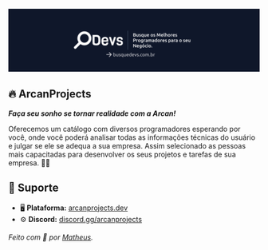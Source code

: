![](https://github.com/BusqueDevs/.github/blob/main/banner.png)

## 🔥 ArcanProjects
_**Faça seu sonho se tornar realidade com a Arcan!**_

Oferecemos um catálogo com diversos programadores esperando por você, onde você poderá analisar todas as informações técnicas do usuário e julgar se ele se adequa a sua empresa. Assim selecionado as pessoas mais capacitadas para desenvolver os seus projetos e tarefas de sua empresa. 👨‍💻

## 📌 Suporte
- 🖥️ **Plataforma:** [arcanprojects.dev](https://arcanprojects.dev)
- ⚙ **Discord:** [discord.gg/arcanprojects](https://discord.gg/Bdtjh4en4K)

###### Feito com 🤎 por [Matheus](https://www.linkedin.com/in/](https://github.com/matheusfrdev)https://github.com/matheusfrdev).
